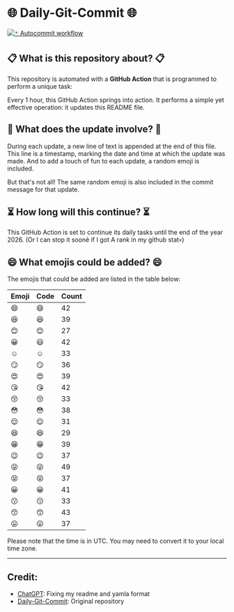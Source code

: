 # 🌐 Daily-Git-Commit 🌐

[![🃏 Autocommit workflow](https://github.com/kleqing/git-auto-commit/actions/workflows/main.yaml/badge.svg?event=check_run)](https://github.com/kleqing/git-auto-commit/actions/workflows/main.yaml)

## 📋 What is this repository about? 📋

This repository is automated with a **GitHub Action** that is programmed to perform a unique task:

Every 1 hour, this GitHub Action springs into action. It performs a simple yet effective operation: it updates this README file.

## 🔄 What does the update involve? 🔄

During each update, a new line of text is appended at the end of this file. This line is a timestamp, marking the date and time at which the update was made. And to add a touch of fun to each update, a random emoji is included.

But that's not all! The same random emoji is also included in the commit message for that update.

## ⏳ How long will this continue? ⏳

This GitHub Action is set to continue its daily tasks until the end of the year 2026. (Or I can stop it soonẻ if I got A rank in my github stat💀)

## 😄 What emojis could be added? 😄

The emojis that could be added are listed in the table below:

| Emoji | Code | Count |
| --- | --- | --- |
| 😄 | :smile: | 42 |
| 😆 | :laughing: | 39 |
| 😊 | :blush: | 27 |
| 😀 | :smiley: | 42 |
| ☺️ | :relaxed: | 33 |
| 😏 | :smirk: | 36 |
| 😍 | :heart_eyes: | 39 |
| 😘 | :kissing_heart: | 42 |
| 😚 | :kissing_closed_eyes: | 33 |
| 😳 | :flushed: | 38 |
| 😌 | :relieved: | 31 |
| 😆 | :satisfied: | 29 |
| 😁 | :grin: | 39 |
| 😉 | :wink: | 37 |
| 😜 | :stuck_out_tongue_winking_eye: | 49 |
| 😝 | :stuck_out_tongue_closed_eyes: | 37 |
| 😀 | :grinning: | 41 |
| 😗 | :kissing: | 33 |
| 😙 | :kissing_smiling_eyes: | 43 |
| 😛 | :stuck_out_tongue: | 37 |

Please note that the time is in UTC. You may need to convert it to your local time zone.

---

## Credit:

- [ChatGPT](chatgpt.com): Fixing my readme and yamla format
- [Daily-Git-Commit](https://github.com/diegomarty/daily-git-commit): Original repository

